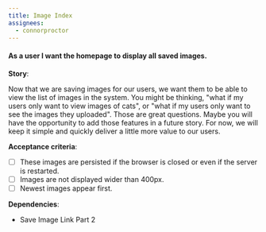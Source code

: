 ```yaml
---
title: Image Index
assignees:
  - connorproctor
---
```


#### As a user I want the homepage to display all saved images.

__Story__:

Now that we are saving images for our users, we want them to be able to view
the list of images in the system. You might be thinking, "what if my users only
want to view images of cats", or "what if my users only want to see the images
they uploaded". Those are great questions. Maybe you will have the opportunity
to add those features in a future story. For now, we will keep it simple and
quickly deliver a little more value to our users.

__Acceptance criteria__:
- [ ] These images are persisted if the browser is closed or even if the
  server is restarted.
- [ ] Images are not displayed wider than 400px.
- [ ] Newest images appear first.

__Dependencies__:
- Save Image Link Part 2
